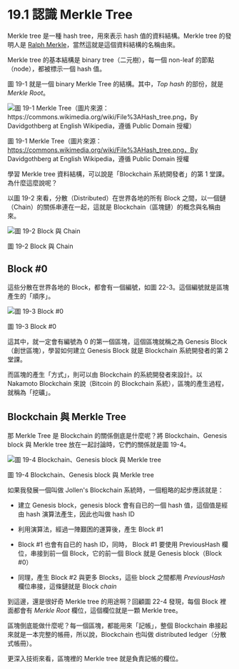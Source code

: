 # 19.1 認識 Merkle Tree

Merkle tree 是一種 hash tree，用來表示 hash 值的資料結構。Merkle tree 的發明人是 [Ralph Merkle](https://en.wikipedia.org/wiki/Ralph_Merkle)，當然這就是這個資料結構的名稱由來。

Merkle tree 的基本結構是 binary tree（二元樹），每一個 non-leaf 的節點（node），都被標示一個 hash 值。

圖 19-1 就是一個 binary Merkle Tree 的結構。其中，*Top hash* 的部份，就是 *Merkle Root*。

![圖 19-1 Merkle Tree（圖片來源：https://commons.wikimedia.org/wiki/File%3AHash_tree.png，By Davidgothberg at English Wikipedia，遵循 Public Domain 授權）](https://upload.wikimedia.org/wikipedia/commons/6/6d/Hash_tree.png)

圖 19-1 Merkle Tree（圖片來源：https://commons.wikimedia.org/wiki/File%3AHash_tree.png，By Davidgothberg at English Wikipedia，遵循 Public Domain 授權

學習 Merkle tree 資料結構，可以說是「Blockchain 系統開發者」的第 1 堂課。為什麼這麼說呢？

以圖 19-2 來看，分散（Distributed）在世界各地的所有 Block 之間，以一個鏈（Chain）的關係串連在一起，這就是 Blockchain（區塊鏈）的概念與名稱由來。

![圖 19-2 Block 與 Chain](../images/figure-22_2.jpg)

圖 19-2 Block 與 Chain

## Block #0

這些分散在世界各地的 Block，都會有一個編號，如圖 22-3。這個編號就是區塊產生的「順序」。

![圖 19-3 Block #0](../images/figure-22_3.jpg)

圖 19-3 Block #0

這其中，就一定會有編號為 0 的第一個區塊，這個區塊就稱之為 Genesis Block（創世區塊），學習如何建立 Genesis Block 就是 Blockchain 系統開發者的第 2 堂課。

而區塊的產生「方式」，則可以由 Blockchain 的系統開發者來設計。以 Nakamoto Blockchain 來說（Bitcoin 的 Blockchain 系統），區塊的產生過程，就稱為「挖礦」。

## Blockchain 與 Merkle Tree

那 Merkle Tree 是 Blockchain 的關係倒底是什麼呢？將 Blockchain、Genesis block 與 Merkle tree 放在一起討論時，它們的關係就是圖 19-4。

![圖 19-4 Blockchain、Genesis block 與 Merkle tree](../images/figure-22_4.jpg)

圖 19-4 Blockchain、Genesis block 與 Merkle tree

如果我發展一個叫做 Jollen's Blockchain 系統時，一個粗略的起步應該就是：

* 建立 Genesis block，genesis block 會有自已的一個 hash 值，這個值是經由 hash 演算法產生，因此也叫做 hash ID

* 利用演算法，經過一陣艱困的運算後，產生 Block #1

* Block #1 也會有自已的 hash ID，同時， Block #1 要使用 PreviousHash 欄位，串接到前一個 Block，它的前一個 Block 就是 Genesis block（Block #0）

* 同理，產生 Block #2 與更多 Blocks，這些 block 之間都用 *PreviousHash* 欄位串接，這條鏈就是 Block *chain*

到這邊，還是很好奇 Merkle tree 的用途啊？回顧圖 22-4 發現，每個 Block 裡面都會有 *Merkle Root* 欄位，這個欄位就是一顆 Merkle tree。

區塊倒底能做什麼呢？每一個區塊，都能用來「記帳」，整個 Blockchain 串接起來就是一本完整的帳冊，所以說，Blockchain 也叫做 distributed ledger（分散式帳冊）。

更深入技術來看，區塊裡的 Merkle tree 就是負責記帳的欄位。









